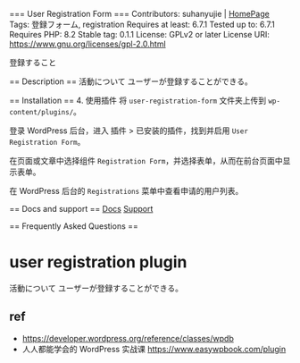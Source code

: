 === User Registration Form ===
Contributors: suhanyujie | [HomePage](https://github.com/suhanyujie/wp-plugin-user-reg)
Tags: 登録フォーム, registration
Requires at least: 6.7.1
Tested up to: 6.7.1
Requires PHP: 8.2
Stable tag: 0.1.1
License: GPLv2 or later
License URI: https://www.gnu.org/licenses/gpl-2.0.html

登録すること

== Description ==
活動について ユーザーが登録することができる。


== Installation ==
4. 使用插件
将 `user-registration-form` 文件夹上传到 `wp-content/plugins/`。

登录 WordPress 后台，进入 插件 > 已安装的插件，找到并启用 `User Registration Form`。

在页面或文章中选择组件 `Registration Form`，并选择表单，从而在前台页面中显示表单。

在 WordPress 后台的 `Registrations` 菜单中查看申请的用户列表。

== Docs and support ==
[Docs](https://github.com/suhanyujie/wp-plugin-user-reg)
[Support](https://github.com/suhanyujie/wp-plugin-user-reg/issues)

== Frequently Asked Questions ==

# user registration plugin
活動について ユーザーが登録することができる。


## ref
- https://developer.wordpress.org/reference/classes/wpdb
- 人人都能学会的 WordPress 实战课 https://www.easywpbook.com/plugin



